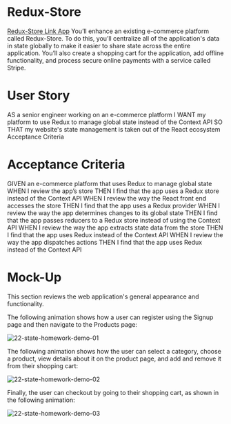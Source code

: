 # Redux-Store

[Redux-Store Link App](https://damp-taiga-12760.herokuapp.com/)
You’ll enhance an existing e-commerce platform called Redux-Store. To do this, you’ll centralize all of the application's data in state globally to make it easier to share state across the entire application. You’ll also create a shopping cart for the application, add offline functionality, and process secure online payments with a service called Stripe.

# User Story 

AS a senior engineer working on an e-commerce platform
I WANT my platform to use Redux to manage global state instead of the Context API
SO THAT my website's state management is taken out of the React ecosystem
Acceptance Criteria

# Acceptance Criteria

GIVEN an e-commerce platform that uses Redux to manage global state
WHEN I review the app’s store
THEN I find that the app uses a Redux store instead of the Context API
WHEN I review the way the React front end accesses the store
THEN I find that the app uses a Redux provider
WHEN I review the way the app determines changes to its global state
THEN I find that the app passes reducers to a Redux store instead of using the Context API
WHEN I review the way the app extracts state data from the store
THEN I find that the app uses Redux instead of the Context API
WHEN I review the way the app dispatches actions
THEN I find that the app uses Redux instead of the Context API

# Mock-Up

This section reviews the web application's general appearance and functionality.

The following animation shows how a user can register using the Signup page and then navigate to the Products page:

![22-state-homework-demo-01](https://user-images.githubusercontent.com/86209350/179861967-e1779980-89f3-40f5-b5dd-14d4a5dd24f2.gif)


The following animation shows how the user can select a category, choose a product, view details about it on the product page, and add and remove it from their shopping cart:

![22-state-homework-demo-02](https://user-images.githubusercontent.com/86209350/179861982-adff24ca-16ac-4dd1-97ef-6011ced9ad42.gif)

Finally, the user can checkout by going to their shopping cart, as shown in the following animation:

![22-state-homework-demo-03](https://user-images.githubusercontent.com/86209350/179861993-d825b41c-dab3-4b55-a69a-6c9b3c86de3d.gif)

